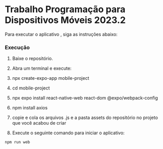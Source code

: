 # Trabalho Programação para Dispositivos Móveis 2023.2

Para executar o aplicativo , siga as instruções abaixo:

### Execução
1. Baixe o repositório.
2. Abra um terminal e execute:
3. npx create-expo-app mobile-project
4. cd mobile-project
5. npx expo install react-native-web react-dom @expo/webpack-config
6. npm install axios
7. copie e cola os arquivos .js e a pasta assets do repositório no projeto que você acabou de criar  
   
8. Execute o seguinte comando para iniciar o aplicativo:

```
npm run web
```
